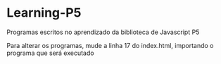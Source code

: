 # Learning-P5
Programas escritos no aprendizado da biblioteca de Javascript P5

Para alterar os programas, mude a linha 17 do index.html, importando o programa que será executado
